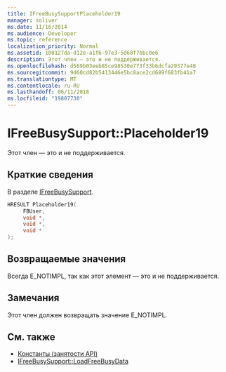 ```yaml
---
title: IFreeBusySupportPlaceholder19
manager: soliver
ms.date: 11/16/2014
ms.audience: Developer
ms.topic: reference
localization_priority: Normal
ms.assetid: 108127da-d12e-a1f6-97e3-5d68f7bbc0e6
description: Этот член — это и не поддерживается.
ms.openlocfilehash: d569b03eeb85ce98530e773f33b6dcfa29377e48
ms.sourcegitcommit: 9d60cd82b5413446e5bc8ace2cd689f683fb41a7
ms.translationtype: MT
ms.contentlocale: ru-RU
ms.lasthandoff: 06/11/2018
ms.locfileid: "19807730"
---
```

# <a name="ifreebusysupportplaceholder19"></a>IFreeBusySupport::Placeholder19

Этот член — это и не поддерживается.
  
## <a name="quick-info"></a>Краткие сведения

В разделе [IFreeBusySupport](ifreebusysupport.md).
  
```cpp
HRESULT Placeholder19( 
     FBUser, 
     void *,  
     void *,  
     void * 
);
```

## <a name="return-values"></a>Возвращаемые значения

Всегда E_NOTIMPL, так как этот элемент — это и не поддерживается.
  
## <a name="remarks"></a>Замечания

Этот член должен возвращать значение E_NOTIMPL.
  
## <a name="see-also"></a>См. также

- [Константы (занятости API)](constants-free-busy-api.md) 
- [IFreeBusySupport::LoadFreeBusyData](ifreebusysupport-loadfreebusydata.md)

